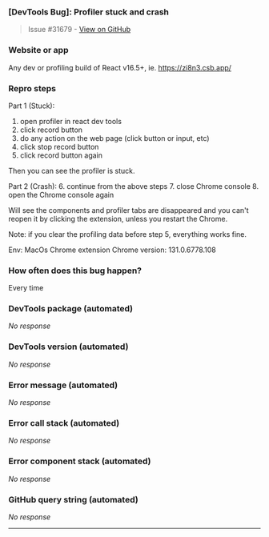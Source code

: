 ### [DevTools Bug]: Profiler stuck and crash

> Issue #31679 - [View on GitHub](https://github.com/facebook/react/issues/31679)

### Website or app

Any dev or profiling build of React v16.5+, ie. https://zi8n3.csb.app/

### Repro steps

Part 1 (Stuck):
1. open profiler in react dev tools
2. click record button
3. do any action on the web page (click button or input, etc)
4. click stop record button
5. click record button again

Then you can see the profiler is stuck.

Part 2 (Crash):
6. continue from the above steps
7. close Chrome console
8. open the Chrome console again

Will see the components and profiler tabs are disappeared and you can't reopen it by clicking the extension, unless you restart the Chrome.

Note: if you clear the profiling data before step 5, everything works fine.

Env: MacOs Chrome extension
Chrome version: 131.0.6778.108


### How often does this bug happen?

Every time

### DevTools package (automated)

_No response_

### DevTools version (automated)

_No response_

### Error message (automated)

_No response_

### Error call stack (automated)

_No response_

### Error component stack (automated)

_No response_

### GitHub query string (automated)

_No response_

---


